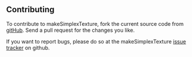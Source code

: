 Contributing
---------------------------------------
To contribute to makeSimplexTexture, fork the current source code from
  [gitHub](https://github.com/Yamakuzure/makeSimplexTexture/).
Send a pull request for the changes you like.

If you want to report bugs, please do so at the makeSimplexTexture
  [issue tracker](https://github.com/Yamakuzure/makeSimplexTexture/issues)
on github.
